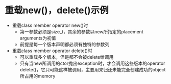 # 重载new()，delete()示例

- 重载class member operator new()时
  - 第一参数必须是size_t，其余的参数以new所指定的placement arguments为初值
  - 前提是每一个版本声明都必须有独特的参数列
- 重载class member operator delete()时
  - 可以重载多个版本，但是都不会被delete给调用
  - 只有当new所调用的ctor抛出exception时，才会调用这些版本的operator delete()，它只可能这样被调用，主要用来归还未能完全创建成功的object所占用的memory